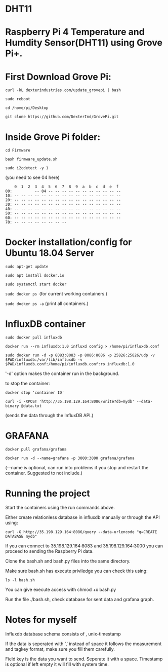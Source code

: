 # DHT11

# Raspberry Pi 4 Temperature and Humdity Sensor(DHT11) using Grove Pi+.

# First Download Grove Pi:

```curl -kL dexterindustries.com/update_grovepi | bash```

```sudo reboot```

```cd /home/pi/Desktop```

```git clone https://github.com/DexterInd/GrovePi.git```



# Inside Grove Pi folder:

```cd Firmware```

```bash firmware_update.sh```

```sudo i2cdetect -y 1```

(you need to see 04 here)
```
    0  1  2  3  4  5  6  7  8  9  a  b  c  d  e  f
00:          -- 04 -- -- -- -- -- -- -- -- -- -- -- 
10: -- -- -- -- -- -- -- -- -- -- -- -- -- -- -- -- 
20: -- -- -- -- -- -- -- -- -- -- -- -- -- -- -- -- 
30: -- -- -- -- -- -- -- -- -- -- -- -- -- -- -- -- 
40: -- -- -- -- -- -- -- -- -- -- -- -- -- -- -- -- 
50: -- -- -- -- -- -- -- -- -- -- -- -- -- -- -- -- 
60: -- -- -- -- -- -- -- -- -- -- -- -- -- -- -- -- 
70: -- -- -- -- -- -- -- -- 
```

# Docker installation/config for Ubuntu 18.04 Server 

```sudo apt-get update```

```sudo apt install docker.io```

```sudo systemctl start docker```

```sudo docker ps ```(for current working containers.)

```sudo docker ps -a``` (print all containers.)

# InfluxDB container

```sudo docker pull influxdb```

```docker run --rm influxdb:1.0 influxd config > /home/pi/influxdb.conf```

```sudo docker run -d -p 8083:8083 -p 8086:8086 -p 25826:25826/udp -v $PWD/influxdb:/var/lib/influxdb -v $PWD/influxdb.conf:/home/pi/influxdb.conf:ro influxdb:1.0 ```

'-d' option makes the container run in the background.

to stop the container:

```docker stop 'container ID' ```

``` curl -i -XPOST 'http://35.198.129.164:8086/write?db=mydb' --data-binary @data.txt ```

(sends the data through the InfluxDB API.)


# GRAFANA

```docker pull grafana/grafana```

```docker run -d --name=grafana -p 3000:3000 grafana/grafana ```

(--name is optional, can run into problems if you stop and restart the container. Suggested to not include.)

# Running the project

Start the containers using the run commands above.

Either create relationless database in influxdb manually or through the API using:

```curl -G http://35.198.129.164:8086/query --data-urlencode "q=CREATE DATABASE mydb"```

If you can connect to 35.198.129.164:8083 and 35.198.129.164:3000 you can proceed to sending the Raspberry Pi data.

Clone the bash.sh and bash.py files into the same directory.

Make sure bash.sh has execute priviledge you can check this using:

```ls -l bash.sh```

You can give execute access with chmod +x bash.py

Run the file ./bash.sh, check database for sent data and grafana graph.

# Notes for myself

Influxdb database schema consists of <measurement>,<tag-key><tag-value> <field-key><field-value> unix-timestamp

If the data is seperated with ',' instead of space it follows the measurement and tagkey format, make sure you fill them carefully. 

Field key is the data you want to send. Seperate it with a space. Timestamp is optional if left empty it will fill with system time.




